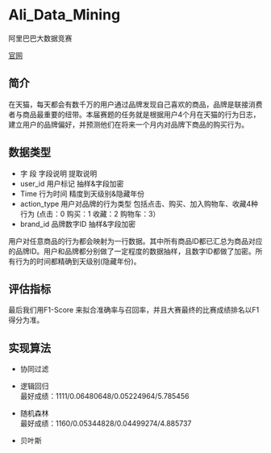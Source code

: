 Ali_Data_Mining
===============

阿里巴巴大数据竞赛
 
[官网](http://102.alibaba.com/competition/addDiscovery/index.htm)
 

 
## 简介

 在天猫，每天都会有数千万的用户通过品牌发现自己喜欢的商品，品牌是联接消费者与商品最重要的纽带。本届赛题的任务就是根据用户4个月在天猫的行为日志，建立用户的品牌偏好，并预测他们在将来一个月内对品牌下商品的购买行为。

 
## 数据类型

 - 字 段	字段说明	提取说明
 - user_id	用户标记	抽样&字段加密
 - Time	行为时间	精度到天级别&隐藏年份
 - action_type	用户对品牌的行为类型	包括点击、购买、加入购物车、收藏4种行为 (点击：0 购买：1 收藏：2 购物车：3）
 - brand_id	品牌数字ID	抽样&字段加密

 用户对任意商品的行为都会映射为一行数据。其中所有商品ID都已汇总为商品对应的品牌ID。用户和品牌都分别做了一定程度的数据抽样，且数字ID都做了加密。所有行为的时间都精确到天级别(隐藏年份)。

 
## 评估指标

最后我们用F1-Score 来拟合准确率与召回率，并且大赛最终的比赛成绩排名以F1得分为准。 

 
 
## 实现算法

 - 协同过滤

 - 逻辑回归  
   最好成绩：1111/0.06480648/0.05224964/5.785456
 
 - 随机森林  
   最好成绩：1160/0.05344828/0.04499274/4.885737

 - 贝叶斯
 
 

